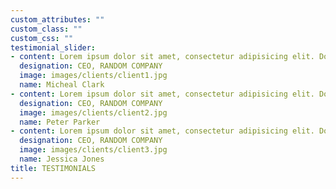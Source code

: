 ```yaml
---
custom_attributes: ""
custom_class: ""
custom_css: ""
testimonial_slider:
- content: Lorem ipsum dolor sit amet, consectetur adipisicing elit. Dolores ad, omnis totam iusto quia? Excepturi itaque quaerat, quia unde delectus rem error dignissimos in iusto.
  designation: CEO, RANDOM COMPANY
  image: images/clients/client1.jpg
  name: Micheal Clark
- content: Lorem ipsum dolor sit amet, consectetur adipisicing elit. Dolores ad, omnis totam iusto quia? Excepturi itaque quaerat, quia unde delectus rem error dignissimos in iusto.
  designation: CEO, RANDOM COMPANY
  image: images/clients/client2.jpg
  name: Peter Parker
- content: Lorem ipsum dolor sit amet, consectetur adipisicing elit. Dolores ad, omnis totam iusto quia? Excepturi itaque quaerat, quia unde delectus rem error dignissimos in iusto.
  designation: CEO, RANDOM COMPANY
  image: images/clients/client3.jpg
  name: Jessica Jones
title: TESTIMONIALS
---
```

